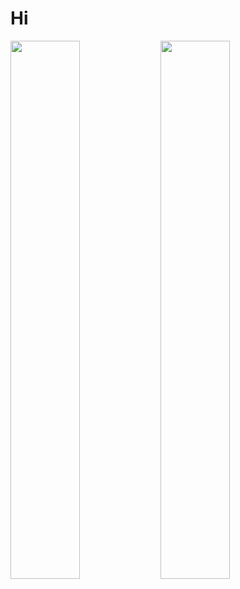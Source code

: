 # Hi
<img align="left" width="47%" src="https://github-readme-stats.vercel.app/api?username=KLamaniakou&show_icons=true&theme=radical" />
<img align="left" width="47%" src="https://github-readme-stats.vercel.app/api/top-langs/?username=KLamaniakou&hide_progress=false" />

